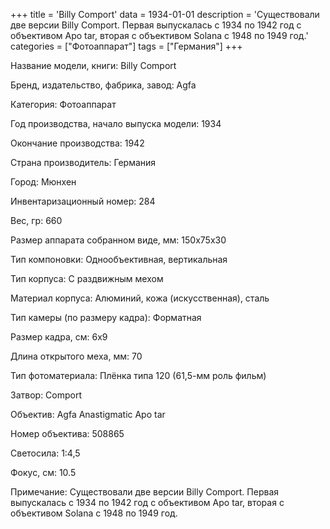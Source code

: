 +++
title = 'Billy Comport'
data = 1934-01-01
description = 'Существовали две версии Billy Comport. Первая выпускалась с 1934 по 1942 год с объективом Apo tar, вторая с объективом Solana с 1948 по 1949 год.'
categories = ["Фотоаппарат"]
tags = ["Германия"]
+++

Название модели, книги: Billy Comport

Бренд, издательство, фабрика, завод: Agfa

Категория: Фотоаппарат

Год производства, начало выпуска модели: 1934

Окончание производства: 1942

Страна производитель: Германия

Город: Мюнхен

Инвентаризационный номер: 284

Вес, гр: 660

Размер аппарата  собранном виде, мм: 150x75x30

Тип компоновки: Однообъективная, вертикальная

Тип корпуса: С раздвижным мехом

Материал корпуса: Алюминий, кожа (искусственная), сталь

Тип камеры (по размеру кадра): Форматная

Размер кадра, см: 6х9

Длина открытого меха, мм: 70

Тип фотоматериала: Плёнка типа 120 (61,5-мм роль фильм)

Затвор: Comport

Объектив: Agfa Anastigmatic Apo tar

Номер объектива: 508865

Светосила: 1:4,5

Фокус, см: 10.5

Примечание: Существовали две версии Billy Comport. Первая выпускалась с 1934 по 1942 год с объективом Apo tar, вторая с объективом Solana с 1948 по 1949 год.

